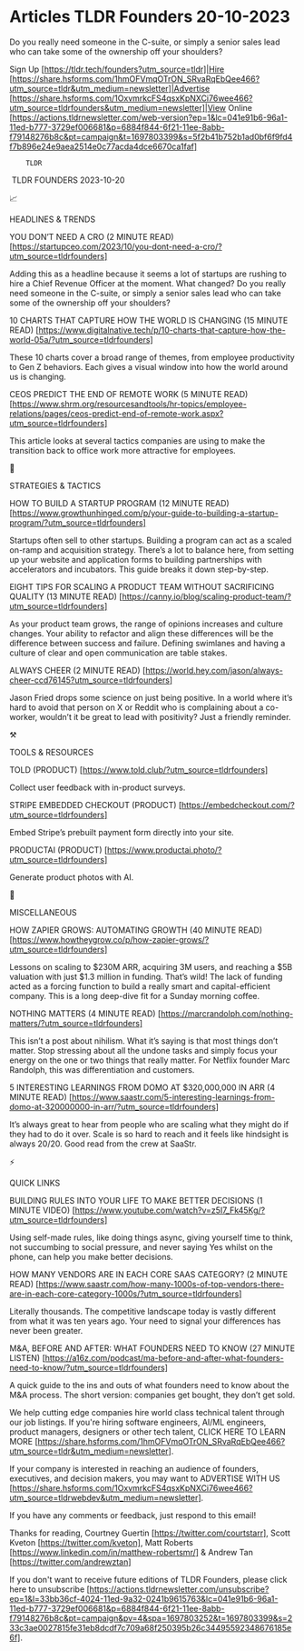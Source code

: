 # Articles TLDR Founders 20-10-2023

Do you really need someone in the C-suite, or simply a senior sales
lead who can take some of the ownership off your shoulders?  

Sign Up [https://tldr.tech/founders?utm_source=tldr]|Hire
[https://share.hsforms.com/1hmOFVmqOTrON_SRvaRqEbQee466?utm_source=tldr&utm_medium=newsletter]|Advertise
[https://share.hsforms.com/1OxvmrkcFS4qsxKpNXCi76wee466?utm_source=tldrfounders&utm_medium=newsletter]|View
Online
[https://actions.tldrnewsletter.com/web-version?ep=1&lc=041e91b6-96a1-11ed-b777-3729ef006681&p=6884f844-6f21-11ee-8abb-f79148276b8c&pt=campaign&t=1697803399&s=5f2b41b752b1ad0bf6f9fd4f7b896e24e9aea2514e0c77acda4dce6670ca1faf]


		TLDR 

 TLDR FOUNDERS 2023-10-20

📈 

HEADLINES & TRENDS

 YOU DON’T NEED A CRO (2 MINUTE READ)
[https://startupceo.com/2023/10/you-dont-need-a-cro/?utm_source=tldrfounders]


 Adding this as a headline because it seems a lot of startups are
rushing to hire a Chief Revenue Officer at the moment. What changed?
Do you really need someone in the C-suite, or simply a senior sales
lead who can take some of the ownership off your shoulders? 

 10 CHARTS THAT CAPTURE HOW THE WORLD IS CHANGING (15 MINUTE READ)
[https://www.digitalnative.tech/p/10-charts-that-capture-how-the-world-05a/?utm_source=tldrfounders]


 These 10 charts cover a broad range of themes, from employee
productivity to Gen Z behaviors. Each gives a visual window into how
the world around us is changing. 

 CEOS PREDICT THE END OF REMOTE WORK (5 MINUTE READ)
[https://www.shrm.org/resourcesandtools/hr-topics/employee-relations/pages/ceos-predict-end-of-remote-work.aspx?utm_source=tldrfounders]


 This article looks at several tactics companies are using to make the
transition back to office work more attractive for employees. 

🧠 

STRATEGIES & TACTICS

 HOW TO BUILD A STARTUP PROGRAM (12 MINUTE READ)
[https://www.growthunhinged.com/p/your-guide-to-building-a-startup-program/?utm_source=tldrfounders]


 Startups often sell to other startups. Building a program can act as
a scaled on-ramp and acquisition strategy. There’s a lot to balance
here, from setting up your website and application forms to building
partnerships with accelerators and incubators. This guide breaks it
down step-by-step. 

 EIGHT TIPS FOR SCALING A PRODUCT TEAM WITHOUT SACRIFICING QUALITY (13
MINUTE READ)
[https://canny.io/blog/scaling-product-team/?utm_source=tldrfounders] 

 As your product team grows, the range of opinions increases and
culture changes. Your ability to refactor and align these differences
will be the difference between success and failure. Defining swimlanes
and having a culture of clear and open communication are table stakes.


 ALWAYS CHEER (2 MINUTE READ)
[https://world.hey.com/jason/always-cheer-ccd76145?utm_source=tldrfounders]


 Jason Fried drops some science on just being positive. In a world
where it’s hard to avoid that person on X or Reddit who is
complaining about a co-worker, wouldn’t it be great to lead with
positivity? Just a friendly reminder. 

⚒️ 

TOOLS & RESOURCES

 TOLD (PRODUCT) [https://www.told.club/?utm_source=tldrfounders] 

 Collect user feedback with in-product surveys. 

 STRIPE EMBEDDED CHECKOUT (PRODUCT)
[https://embedcheckout.com/?utm_source=tldrfounders] 

 Embed Stripe’s prebuilt payment form directly into your site. 

 PRODUCTAI (PRODUCT)
[https://www.productai.photo/?utm_source=tldrfounders] 

 Generate product photos with AI. 

🎁 

MISCELLANEOUS

 HOW ZAPIER GROWS: AUTOMATING GROWTH (40 MINUTE READ)
[https://www.howtheygrow.co/p/how-zapier-grows/?utm_source=tldrfounders]


 Lessons on scaling to $230M ARR, acquiring 3M users, and reaching a
$5B valuation with just $1.3 million in funding. That’s wild! The
lack of funding acted as a forcing function to build a really smart
and capital-efficient company. This is a long deep-dive fit for a
Sunday morning coffee. 

 NOTHING MATTERS (4 MINUTE READ)
[https://marcrandolph.com/nothing-matters/?utm_source=tldrfounders] 

 This isn’t a post about nihilism. What it’s saying is that most
things don’t matter. Stop stressing about all the undone tasks and
simply focus your energy on the one or two things that really matter.
For Netflix founder Marc Randolph, this was differentiation and
customers. 

 5 INTERESTING LEARNINGS FROM DOMO AT $320,000,000 IN ARR (4 MINUTE
READ)
[https://www.saastr.com/5-interesting-learnings-from-domo-at-320000000-in-arr/?utm_source=tldrfounders]


 It’s always great to hear from people who are scaling what they
might do if they had to do it over. Scale is so hard to reach and it
feels like hindsight is always 20/20. Good read from the crew at
SaaStr. 

⚡ 

QUICK LINKS

 BUILDING RULES INTO YOUR LIFE TO MAKE BETTER DECISIONS (1 MINUTE
VIDEO)
[https://www.youtube.com/watch?v=z5I7_Fk45Kg/?utm_source=tldrfounders]


 Using self-made rules, like doing things async, giving yourself time
to think, not succumbing to social pressure, and never saying Yes
whilst on the phone, can help you make better decisions. 

 HOW MANY VENDORS ARE IN EACH CORE SAAS CATEGORY? (2 MINUTE READ)
[https://www.saastr.com/how-many-1000s-of-top-vendors-there-are-in-each-core-category-1000s/?utm_source=tldrfounders]


 Literally thousands. The competitive landscape today is vastly
different from what it was ten years ago. Your need to signal your
differences has never been greater. 

 M&A, BEFORE AND AFTER: WHAT FOUNDERS NEED TO KNOW (27 MINUTE LISTEN)
[https://a16z.com/podcast/ma-before-and-after-what-founders-need-to-know/?utm_source=tldrfounders]


 A quick guide to the ins and outs of what founders need to know about
the M&A process. The short version: companies get bought, they don’t
get sold. 

 We help cutting edge companies hire world class technical talent
through our job listings. If you're hiring software engineers, AI/ML
engineers, product managers, designers or other tech talent, CLICK
HERE TO LEARN MORE
[https://share.hsforms.com/1hmOFVmqOTrON_SRvaRqEbQee466?utm_source=tldr&utm_medium=newsletter].


If your company is interested in reaching an audience of founders,
executives, and decision makers, you may want to ADVERTISE WITH US
[https://share.hsforms.com/1OxvmrkcFS4qsxKpNXCi76wee466?utm_source=tldrwebdev&utm_medium=newsletter].


If you have any comments or feedback, just respond to this email! 

Thanks for reading, 
Courtney Guertin [https://twitter.com/courtstarr], Scott Kveton
[https://twitter.com/kveton], Matt Roberts
[https://www.linkedin.com/in/matthew-robertsmr/] & Andrew Tan
[https://twitter.com/andrewztan] 

If you don't want to receive future editions of TLDR Founders,
please click here to unsubscribe
[https://actions.tldrnewsletter.com/unsubscribe?ep=1&l=33bb36cf-4024-11ed-9a32-0241b9615763&lc=041e91b6-96a1-11ed-b777-3729ef006681&p=6884f844-6f21-11ee-8abb-f79148276b8c&pt=campaign&pv=4&spa=1697803252&t=1697803399&s=233c3ae0027815fe31eb8dcdf7c709a68f250395b26c34495592348676185e6f].